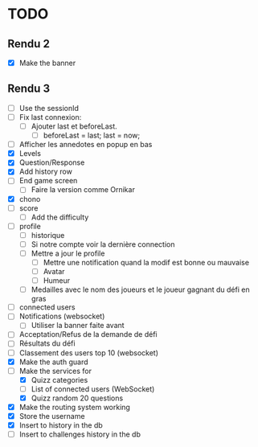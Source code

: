 # TODO

## Rendu 2

- [x] Make the banner

## Rendu 3

- [ ] Use the sessionId
- [ ] Fix last connexion:
  - [ ] Ajouter last et beforeLast.
    - [ ] beforeLast = last; last = now;
- [ ] Afficher les annedotes en popup en bas
- [x] Levels
- [x] Question/Response
- [x] Add history row
- [ ] End game screen
  - [ ] Faire la version comme Ornikar
- [x] chono
- [ ] score
  - [ ] Add the difficulty
- [ ] profile
  - [ ] historique
  - [ ] Si notre compte voir la dernière connection
  - [ ] Mettre a jour le profile
    - [ ] Mettre une notification quand la modif est bonne ou mauvaise
    - [ ] Avatar
    - [ ] Humeur
  - [ ] Medailles avec le nom des joueurs et le joueur gagnant du défi en gras
- [ ] connected users
- [ ] Notifications (websocket)
  - [ ] Utiliser la banner faite avant
- [ ] Acceptation/Refus de la demande de défi
- [ ] Résultats du défi
- [ ] Classement des users top 10 (websocket)
- [x] Make the auth guard
- [ ] Make the services for
  - [x] Quizz categories
  - [ ] List of connected users (WebSocket)
  - [x] Quizz random 20 questions
- [x] Make the routing system working
- [x] Store the username
- [x] Insert to history in the db
- [ ] Insert to challenges history in the db
